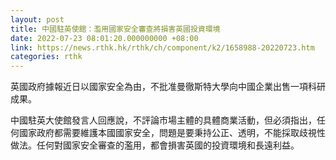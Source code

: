 ```yaml
---
layout: post
title: 中國駐英使館：濫用國家安全審查將損害英國投資環境
date: 2022-07-23 08:01:20.000000000 +08:00
link: https://news.rthk.hk/rthk/ch/component/k2/1658988-20220723.htm
categories: rthk
---
```


英國政府據報近日以國家安全為由，不批准曼徹斯特大學向中國企業出售一項科研成果。

中國駐英大使館發言人回應說，不評論市場主體的具體商業活動，但必須指出，任何國家政府都需要維護本國國家安全，問題是要秉持公正、透明，不能採取歧視性做法。任何對國家安全審查的濫用，都會損害英國的投資環境和長遠利益。
